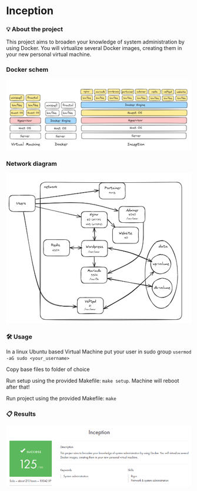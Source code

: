 # Inception

### 💡 About the project

This project aims to broaden your knowledge of system administration by using Docker. You will virtualize several Docker images, creating them in your new personal virtual machine.

### Docker schem

![docker_schem.png](docker_schem.png)

### Network diagram

![net_diagram.png](net_diagram.png)

### 🛠️ Usage

In a linux Ubuntu based Virtual Machine put your user in sudo group ```usermod -aG sudo <your_username>```

Copy base files to folder of choice

Run setup using the provided Makefile: ```make setup```. Machine will reboot after that!

Run project using the provided Makefile: ```make```

### 📋 Results

![inception.png](inception.png)
